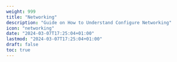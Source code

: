 ```yaml
---
weight: 999
title: "Networking"
description: "Guide on How to Understand Configure Networking"
icon: "networking"
date: "2024-03-07T17:25:04+01:00"
lastmod: "2024-03-07T17:25:04+01:00"
draft: false
toc: true
---
```


